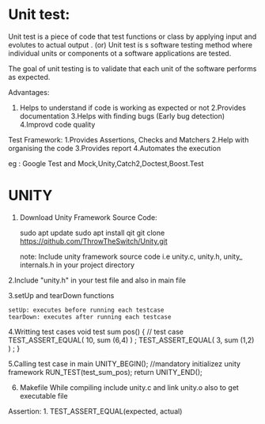# Unit test:

Unit test is a piece of code that test functions or class by applying input and evolutes to actual output .
(or)
Unit test is s software testing method where individual units or components ot a software applications
are tested.

The goal of unit testing is to validate that each unit of the software performs as expected.

Advantages:
1. Helps to understand if code is working as expected or not
2.Provides documentation
3.Helps with finding bugs (Early bug detection)
4.Improvd code quality


Test Framework:
1.Provides Assertions, Checks and Matchers
2.Help with organising the code
3.Provides report
4.Automates the execution

eg : Google Test and Mock,Unity,Catch2,Doctest,Boost.Test


# UNITY

1. Download Unity Framework Source Code:

    sudo apt update
    sudo apt install qit
    git clone https://qithub.com/ThrowTheSwitch/Unity.git

    note:
    Include unity framework source code i.e unity.c, unity.h, unity_ internals.h in your project directory

2.Include "unity.h" in your test file and also in main file

3.setUp and tearDown functions

    setUp: executes before running each testcase
    tearDown: executes after running each testcase


4.Writting test cases
    void test sum pos()
    { // test case
    TEST_ASSERT_EQUAL( 10, sum (6,4) ) ;
    TEST_ASSERT_EQUAL( 3, sum (1,2) ) ;
    }

5.Calling test case in main
    UNITY_BEGIN(); //mandatory initializez unity framework
    RUN_TEST(test_sum_pos);
    return UNITY_END();

6. Makefile
    While compiling include unity.c and link unity.o also to get executable file

Assertion:
    1. TEST_ASSERT_EQUAL(expected, actual)